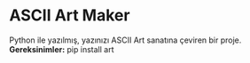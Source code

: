 # ASCII Art Maker
 Python ile yazılmış, yazınızı ASCII Art sanatına çeviren bir proje. <br />
 **Gereksinimler:** pip install art
